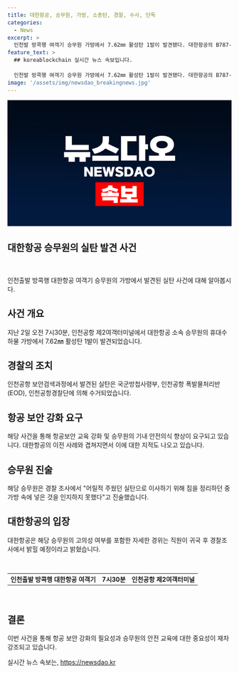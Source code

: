 ```yaml
---
title: 대한항공, 승무원, 가방, 소총탄, 경찰, 수사, 단독
categories:
  - News
excerpt: >
  인천발 방콕행 여객기 승무원 가방에서 7.62㎜ 활성탄 1발이 발견됐다. 대한항공의 B787-9편 탑승 전 경찰에 의해 수사가 진행 중이다. 해당 승무원은 어릴 때 주운 것을 이사 중 가방에 넣었으며, 항공사는 승무원의 귀국 후 경찰 조사를 기다리고 있다. 이에 따라 항공 보안교육을 강화할 필요성이 대두되고 있다.
feature_text: >
  ## koreablockchain 실시간 뉴스 속보입니다.

  인천발 방콕행 여객기 승무원 가방에서 7.62㎜ 활성탄 1발이 발견됐다. 대한항공의 B787-9편 탑승 전 경찰에 의해 수사가 진행 중이다. 해당 승무원은 어릴 때 주운 것을 이사 중 가방에 넣었으며, 항공사는 승무원의 귀국 후 경찰 조사를 기다리고 있다. 이에 따라 항공 보안교육을 강화할 필요성이 대두되고 있다.
image: '/assets/img/newsdao_breakingnews.jpg'
---
```


<p><img src="/assets/img/newsdao_breakingnews.jpg" alt="koreablockchain 속보" /></p>

<h2 data-ke-size="size26">대한항공 승무원의 실탄 발견 사건</h2>

<p data-ke-size="size16">&nbsp;</p>

<p>인천출발 방콕행 대한항공 여객기 승무원의 가방에서 발견된 실탄 사건에 대해 알아봅시다.</p>

<h2 data-ke-size="size24">사건 개요</h2>

<p data-ke-size="size16">지난 2일 오전 7시30분, 인천공항 제2여객터미널에서 대한항공 소속 승무원의 휴대수하물 가방에서 7.62㎜ 활성탄 1발이 발견되었습니다.</p>

<h2 data-ke-size="size24">경찰의 조치</h2>

<p data-ke-size="size16">인천공항 보안검색과정에서 발견된 실탄은 국군방첩사령부, 인천공항 폭발물처리반(EOD), 인천공항경찰단에 의해 수거되었습니다.</p>

<h2 data-ke-size="size24">항공 보안 강화 요구</h2>

<p data-ke-size="size16">해당 사건을 통해 항공보안 교육 강화 및 승무원의 기내 안전의식 향상이 요구되고 있습니다. 대한항공의 이전 사례와 겹쳐지면서 이에 대한 지적도 나오고 있습니다.</p>

<h2 data-ke-size="size24">승무원 진술</h2>

<p data-ke-size="size16">해당 승무원은 경찰 조사에서 "어릴적 주웠던 실탄으로 이사하기 위해 짐을 정리하던 중 가방 속에 넣은 것을 인지하지 못했다"고 진술했습니다.</p>

<h2 data-ke-size="size24">대한항공의 입장</h2>

<p data-ke-size="size16">대한항공은 해당 승무원의 고의성 여부를 포함한 자세한 경위는 직원이 귀국 후 경찰조사에서 밝힐 예정이라고 밝혔습니다.</p>

<p data-ke-size="size16">&nbsp;</p>

<table>
  <tbody>
    <tr>
      <td style="text-align: center; height: 17px;"><b>인천출발 방콕행 대한항공 여객기</b></td>
      <td style="text-align: center; height: 17px;"><b>7시30분</b></td>
      <td style="text-align: center; height: 17px;"><b>인천공항 제2여객터미널</b></td>
    </tr>
  </tbody>
</table>

<p data-ke-size="size16">&nbsp;</p>

<h2 data-ke-size="size24">결론</h2>

<p data-ke-size="size16">이번 사건을 통해 항공 보안 강화의 필요성과 승무원의 안전 교육에 대한 중요성이 재차 강조되고 있습니다.</p>
실시간 뉴스 속보는, <a href="https://newsdao.kr" rel="dofollow">https://newsdao.kr</a>


